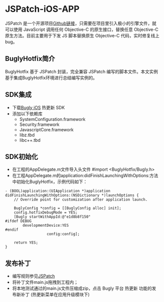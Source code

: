 # JSPatch-iOS-APP
JSPatch 是一个开源项目[Github链接](https://github.com/bang590/JSPatch)，只需要在项目里引入极小的引擎文件，就可以使用 JavaScript 调用任何 Objective-C 的原生接口，替换任意 Objective-C 原生方法。目前主要用于下发 JS 脚本替换原生 Objective-C 代码，实时修复线上 bug。

## BuglyHotfix简介
BuglyHotfix 基于 JSPatch 封装，完全兼容 JSPatch 编写的脚本文件。本文实例基于集成BuglyHotfix环境进行总结编写实例的。

## SDK集成
- 下载[Bugly iOS](https://bugly.qq.com/docs/release-notes/release-ios-hotfix/) 热更新 SDK
- 添加以下依赖库
     - SystemConfiguration.framework
     - Security.framework
     - JavascriptCore.framework
     - libz.tbd
     - libc++.tbd
     
## SDK初始化
- 在工程的AppDelegate.m文件导入头文件
     #import <BuglyHotfix/Bugly.h>
- 在工程AppDelegate.m的application:didFinishLaunchingWithOptions:方法中初始化BuglyHotfix，示例代码如下：
 
```objc
- (BOOL)application:(UIApplication *)application didFinishLaunchingWithOptions:(NSDictionary *)launchOptions {
    // Override point for customization after application launch.
    
    BuglyConfig *config = [[BuglyConfig alloc] init];
    config.hotfixDebugMode = YES;
    [Bugly startWithAppId:@"e1d8b8f150"
#ifdef DEBUG
        developmentDevice:YES
#endif
                   config:config];
    
    return YES;
}
```

## 发布补丁
- 编写规则参见[JSPatch](https://github.com/bang590/JSPatch)
- 将补丁文件main.js拖拽到工程内；
- 将本地测试通过的main.js文件压缩成zip，点击 Bugly 平台 热更新 功能的发布新补丁 (热更新菜单在应用升级模块下)
 
 
